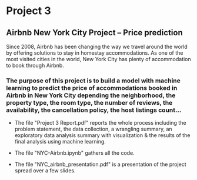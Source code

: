 # Project 3

## Airbnb New York City Project – Price prediction

Since 2008, Airbnb has been changing the way we travel around the world by offering solutions to stay in homestay accommodations. As one of the most visited cities in the world, New York City has plenty of accommodation to book through Airbnb. 

### The purpose of this project is to build a model with machine learning to predict the price of accommodations booked in Airbnb in New York City depending the neighborhood, the property type, the room type, the number of reviews, the availability, the cancellation policy, the host listings count…

- The file "Project 3 Report.pdf" reports the whole process including the problem statement, the data collection, a wrangling summary, an exploratory data analysis summary with visualization & the results of the final analysis using machine learning.

- The file "NYC-Airbnb.ipynb" gathers all the code.

- The file "NYC_airbnb_presentation.pdf" is a presentation of the project spread over a few slides.
